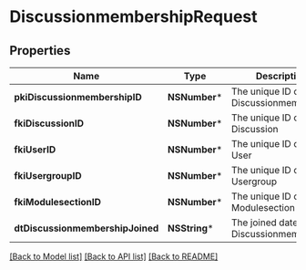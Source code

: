 # DiscussionmembershipRequest

## Properties
Name | Type | Description | Notes
------------ | ------------- | ------------- | -------------
**pkiDiscussionmembershipID** | **NSNumber*** | The unique ID of the Discussionmembership | [optional] 
**fkiDiscussionID** | **NSNumber*** | The unique ID of the Discussion | 
**fkiUserID** | **NSNumber*** | The unique ID of the User | [optional] 
**fkiUsergroupID** | **NSNumber*** | The unique ID of the Usergroup | [optional] 
**fkiModulesectionID** | **NSNumber*** | The unique ID of the Modulesection | [optional] 
**dtDiscussionmembershipJoined** | **NSString*** | The joined date of the Discussionmembership | 

[[Back to Model list]](../README.md#documentation-for-models) [[Back to API list]](../README.md#documentation-for-api-endpoints) [[Back to README]](../README.md)


